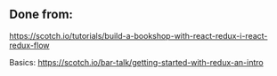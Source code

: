 ## Done from:
https://scotch.io/tutorials/build-a-bookshop-with-react-redux-i-react-redux-flow

Basics: https://scotch.io/bar-talk/getting-started-with-redux-an-intro
